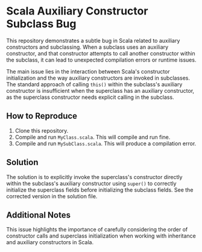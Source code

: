 # Scala Auxiliary Constructor Subclass Bug

This repository demonstrates a subtle bug in Scala related to auxiliary constructors and subclassing.  When a subclass uses an auxiliary constructor, and that constructor attempts to call another constructor within the subclass, it can lead to unexpected compilation errors or runtime issues.

The main issue lies in the interaction between Scala's constructor initialization and the way auxiliary constructors are invoked in subclasses.  The standard approach of calling `this()` within the subclass's auxiliary constructor is insufficient when the superclass has an auxiliary constructor, as the superclass constructor needs explicit calling in the subclass.

## How to Reproduce

1. Clone this repository.
2. Compile and run `MyClass.scala`. This will compile and run fine.
3. Compile and run `MySubClass.scala`.  This will produce a compilation error.

## Solution

The solution is to explicitly invoke the superclass's constructor directly within the subclass's auxiliary constructor using `super()` to correctly initialize the superclass fields before initializing the subclass fields. See the corrected version in the solution file.

## Additional Notes

This issue highlights the importance of carefully considering the order of constructor calls and superclass initialization when working with inheritance and auxiliary constructors in Scala.